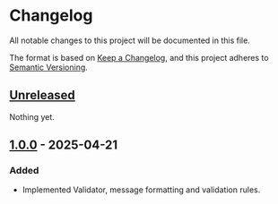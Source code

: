 # Changelog

All notable changes to this project will be documented in this file.

The format is based on [Keep a Changelog](https://keepachangelog.com/en/1.0.0/),
and this project adheres to [Semantic Versioning](https://semver.org/spec/v2.0.0.html).

## [Unreleased]

Nothing yet.

## [1.0.0] - 2025-04-21

### Added

- Implemented Validator, message formatting and validation rules.

[unreleased]: https://github.com/Logitar/js/compare/v1.0.0...HEAD
[1.0.0]: https://github.com/Logitar/js/releases/tag/v1.0.0
